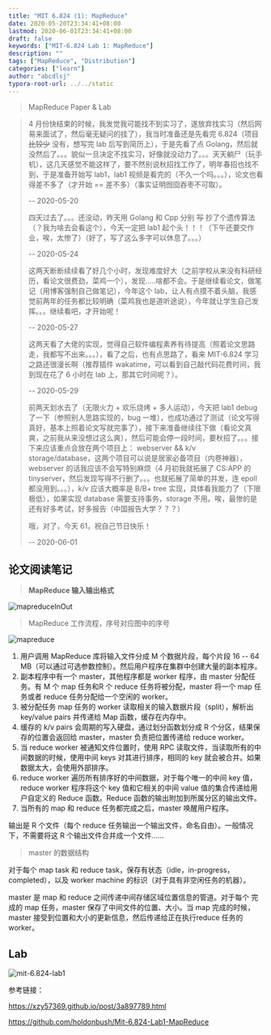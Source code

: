 ```yaml
---
title: "MIT 6.824 (1): MapReduce"
date: 2020-05-20T23:34:41+08:00
lastmod: 2020-06-01T23:34:41+08:00
draft: false
keywords: ["MIT-6.824 Lab 1: MapReduce"]
description: ""
tags: ["MapReduce", "Distribution"]
categories: ["learn"]
author: "abcdlsj"
typora-root-url: ../../static
---
```

> MapReduce Paper & Lab
<!--more-->

> 4 月份快结束的时候，我发觉我可能找不到实习了，遂放弃找实习（然后网易来面试了，然后毫无疑问的挂了），我当时准备还是先看完 6.824（项目 ~~比较少~~ 没有，想写完 lab 后写到简历上），于是先看了点 Golang，然后就没然后了。。。貌似一旦决定不找实习，好像就没动力了。。。天天躺尸（玩手机），这几天感觉不能这样了，要不然别说秋招找工作了，明年春招也找不到，于是准备开始写 lab1，lab1 视频是看完的（不久一个吗。。。），论文也看得差不多了（才开始 == 差不多）（事实证明囫囵吞枣不可取）。
>
> -\- 2020-05-20
>
> 四天过去了。。。还没动，昨天用 Golang 和 Cpp 分别 ~~写~~ 抄了个遗传算法（？我为啥去会看这个），今天一定把 lab1 起个头！！！（下午还要交作业，唉，太惨了）（好了，写了这么多字可以休息了。。。）
>
> -\- 2020-05-24
>
> 这两天断断续续看了好几个小时，发现难度好大（之前学校从来没有科研经历，看论文很费劲，菜鸡一个），发现.....啥都不会。于是继续看论文，做笔记（用博客强制自己做笔记），今年这个 lab，让人有点摸不着头脑，我感觉前两年的任务都比较明确（菜鸡我也是道听途说），今年就让学生自己发挥。。。继续看吧，才开始呢！
>
> -\- 2020-05-27
>
> 这两天看了大佬的实现，觉得自己软件编程素养有待提高（照着论文思路走，我都写不出来。。。），看了之后，也有点思路了，看来 MIT-6.824 学习之路还很漫长啊（推荐插件 wakatime，可以看到自己敲代码花费时间，我到现在花了 6 小时在 lab 上，那其它时间呢？）。
>
> -- 2020-05-29
>
> 前两天划水去了（无限火力 + 欢乐烧烤 + 多人运动），今天把 lab1 debug 了一下（参照别人思路实现的，bug 一堆），也成功通过了测试（论文写得真好，基本上照着论文写就完事了），接下来准备继续往下做（看论文真爽，之前我从来没想过这么爽），然后可能会停一段时间，要秋招了。。。接下来应该重点会放在两个项目上： webserver && k/v storage/database，这两个项目可以说是居家必备项目（内卷神器），webserver 的话我应该不会写特别麻烦（4 月初我就拓展了 CS:APP 的 tinyserver，然后发现写得不行删了。。。也就拓展了简单的并发，连 epoll 都没用到。。。），k/v 应该大概率是 B/B+ tree 实现，具体看我能力了（下限极低），如果实现 database 需要支持事务，storage 不用。唉，最惨的是还有好多考试，好多报告（中国报告大学？？？）
>
> 哦，对了，今天 61，祝自己节日快乐！
>
> -\- 2020-06-01

## 论文阅读笔记

>  **MapReduce 输入输出格式**

![mapreduceInOut](/img/kvValues.png)

> MapReduce 工作流程，序号对应图中的序号

![mapreduce](/img/mapreduce.png)

1. 用户调用 MapReduce 库将输入文件分成  M 个数据片段，每个片段 16 -- 64 MB（可以通过可选参数控制）。然后用户程序在集群中创建大量的副本程序。
2. 副本程序中有一个 master，其他程序都是 worker 程序，由 master 分配任务。有 M 个 map 任务和R 个 reduce 任务将被分配，master 将一个 map 任务或者 reduce 任务分配给一个空闲的 worker。
3. 被分配任务 map 任务的 worker 读取相关的输入数据片段（split），解析出  key/value pairs 并传递给 Map 函数，缓存在内存中。
4. 缓存的 k/v pairs 会周期的写入硬盘，通过划分函数划分成 R 个分区，结果保存的位置会返回给 master，master 负责把位置传递给 reduce worker。
5. 当 reduce worker 被通知文件位置时，使用 RPC 读取文件，当读取所有的中间数据的时候，使用中间 keys 对其进行排序，相同的 key 就会被合并。如果数据太大，会使用外部排序。
6. reduce worker 遍历所有排序好的中间数据，对于每个唯一的中间 key 值，reduce worker 程序将这个 key 值和它相关的中间 value 值的集合传递给用户自定义的 Reduce 函数。Reduce 函数的输出附加到所属分区的输出文件。
7. 当所有的  map 和 reduce 任务都完成之后，master 唤醒用户程序。

输出是 R 个文件（每个 reduce 任务输出一个输出文件，命名自由）。一般情况下，不需要将这 R 个输出文件合并成一个文件......

> master 的数据结构

对于每个 map task 和 reduce task，保存有状态（idle，in-progress，completed），以及 worker machine 的标识（对于具有非空闲任务的机器）。

master 是 map 和 reduce 之间传递中间存储区域位置信息的管道。对于每个 完成的 map 任务，master 保存了中间文件的位置、大小。当 map 完成的时候，master 接受到位置和大小的更新信息，然后传递给正在执行reduce 任务的 worker。

## Lab

![mit-6.824-lab1](/img/mit-6.824-lab1-sc.png)

参考链接：

https://xzy57369.github.io/post/3a897789.html

https://github.com/holdonbush/Mit-6.824-Lab1-MapReduce

